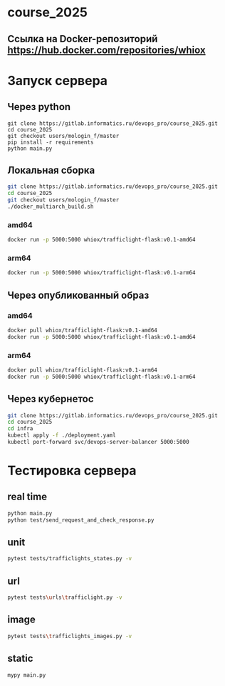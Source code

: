 # course_2025

## Ссылка на Docker-репозиторий https://hub.docker.com/repositories/whiox

# Запуск сервера

## Через python

```shell
git clone https://gitlab.informatics.ru/devops_pro/course_2025.git
cd course_2025
git checkout users/mologin_f/master
pip install -r requirements
python main.py
````

## Локальная сборка

```bash
git clone https://gitlab.informatics.ru/devops_pro/course_2025.git
cd course_2025
git checkout users/mologin_f/master
./docker_multiarch_build.sh
```
### amd64

```bash
docker run -p 5000:5000 whiox/trafficlight-flask:v0.1-amd64
```
### arm64

```bash
docker run -p 5000:5000 whiox/trafficlight-flask:v0.1-arm64
```

## Через опубликованный образ

### amd64

```bash
docker pull whiox/trafficlight-flask:v0.1-amd64
docker run -p 5000:5000 whiox/trafficlight-flask:v0.1-amd64
```

### arm64

```bash
docker pull whiox/trafficlight-flask:v0.1-arm64
docker run -p 5000:5000 whiox/trafficlight-flask:v0.1-arm64
```

## Через кубернетос
```bash
git clone https://gitlab.informatics.ru/devops_pro/course_2025.git
cd course_2025
cd infra
kubectl apply -f ./deployment.yaml
kubectl port-forward svc/devops-server-balancer 5000:5000
```

# Тестировка сервера
## real time

```bash
python main.py
python test/send_request_and_check_response.py
```

## unit

```bash
pytest tests/trafficlights_states.py -v
```

## url
```bash
pytest tests\urls\trafficlight.py -v
```

## image
```bash
pytest tests\trafficlights_images.py -v
```

## static

```bash
mypy main.py
```

